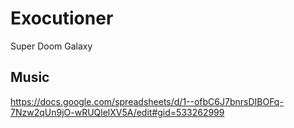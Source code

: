 # Exocutioner
 Super Doom Galaxy

## Music
https://docs.google.com/spreadsheets/d/1--ofbC6J7bnrsDIBOFq-7Nzw2qUn9jO-wRUQlelXV5A/edit#gid=533262999